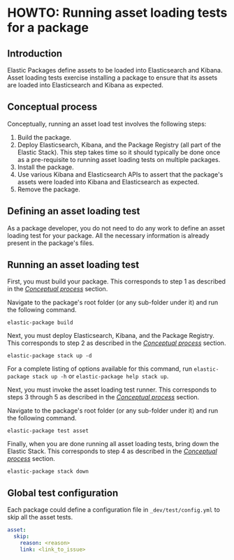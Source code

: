 # HOWTO: Running asset loading tests for a package

## Introduction

Elastic Packages define assets to be loaded into Elasticsearch and Kibana. Asset loading tests exercise installing a package to ensure that its assets are loaded into Elasticsearch and Kibana as expected.

## Conceptual process

Conceptually, running an asset load test involves the following steps:

1. Build the package.
1. Deploy Elasticsearch, Kibana, and the Package Registry (all part of the Elastic Stack). This step takes time so it should typically be done once as a pre-requisite to running asset loading tests on multiple packages.
1. Install the package.
1. Use various Kibana and Elasticsearch APIs to assert that the package's assets were loaded into Kibana and Elasticsearch as expected.
1. Remove the package.

## Defining an asset loading test

As a package developer, you do not need to do any work to define an asset loading test for your package. All the necessary information is already present in the package's files.

## Running an asset loading test

First, you must build your package. This corresponds to step 1 as described in the [_Conceptual process_](#Conceptual-process) section.

Navigate to the package's root folder (or any sub-folder under it) and run the following command.

```
elastic-package build
```

Next, you must deploy Elasticsearch, Kibana, and the Package Registry. This corresponds to step 2 as described in the [_Conceptual process_](#Conceptual-process) section.

```
elastic-package stack up -d
```

For a complete listing of options available for this command, run `elastic-package stack up -h` or `elastic-package help stack up`.

Next, you must invoke the asset loading test runner. This corresponds to steps 3 through 5 as described in the [_Conceptual process_](#Conceptual-process) section.

Navigate to the package's root folder (or any sub-folder under it) and run the following command.

```
elastic-package test asset
```

Finally, when you are done running all asset loading tests, bring down the Elastic Stack. This corresponds to step 4 as described in the [_Conceptual process_](#Conceptual-process) section.

```
elastic-package stack down
```

## Global test configuration

Each package could define a configuration file in `_dev/test/config.yml` to skip all the asset tests.

```yaml
asset:
  skip:
    reason: <reason>
    link: <link_to_issue>
```